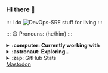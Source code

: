 ### Hi there 👋

<!--
- 🔭 I’m currently working on ...
- 🌱 I’m currently learning ...
- 👯 I’m looking to collaborate on ...
- 🤔 I’m looking for help with ...
- 💬 Ask me about ...
- 📫 How to reach me: ...
-  ...
- ⚡ Fun fact: ...
-->

::: I do ![DevOps-SRE](https://img.shields.io/badge/DevOps-SRE-black) stuff for living :::

::: 😄 Pronouns: (he/him) :::


<details>
  <summary><b>:computer: Currently working with</b></summary>
  <br/>

![bash](https://img.shields.io/badge/bash-%23121011.svg?style=for-the-badge&logo=gnu-bash&logoColor=white)<br/>
![github](https://img.shields.io/badge/github-%23000000.svg?style=for-the-badge&logo=github&logoColor=white)![Gitlab](https://img.shields.io/badge/gitlab-%23e0b580.svg?style=for-the-badge&logo=gitlab&logoColor=white)<br/>
![Terraform](https://img.shields.io/badge/terraform-%235835CC.svg?style=for-the-badge&logo=terraform&logoColor=white)![Ansible](https://img.shields.io/badge/ansible-%231A1918.svg?style=for-the-badge&logo=ansible&logoColor=white)<br/>
![Packer](https://img.shields.io/badge/packer-%231563FF.svg?style=for-the-badge&logo=packer&logoColor=white)<br/>

![AWS](https://img.shields.io/badge/AWS-%23FF9900.svg?style=for-the-badge&logo=amazon-aws&logoColor=white)![Openstack](https://img.shields.io/badge/openstack-%234285F4.svg?style=for-the-badge&logo=openstack&logoColor=red)![ProxMox](https://img.shields.io/badge/Proxmox-363636.svg?style=for-the-badge&logo=proxmox&logoColor=orange)<br/>
![Linux](https://img.shields.io/badge/Linux-FCC624?style=for-the-badge&logo=linux&logoColor=black)![Raspberry Pi](https://img.shields.io/badge/-RaspberryPi-C51A4A?style=for-the-badge&logo=Raspberry-Pi)
</details>

<details>
  <summary><b>:astronaut: Exploring..</b></summary>
  <br/>
</details>

<details>
  <summary>:zap: GitHub Stats</summary>

  <img align="left" alt="Ben's GitHub Stats" src="https://github-readme-stats.vercel.app/api?username=benjaminhccarr&show_icons=true&hide_border=false&title_color=ff652f&icon_color=FFE400&bg_color=09131B&text_color=ffffff&border_color=0c1a25" />

</details>
<a rel="me" href="https://hachyderm.io/@BenjaminHCCarr">Mastodon</a>
